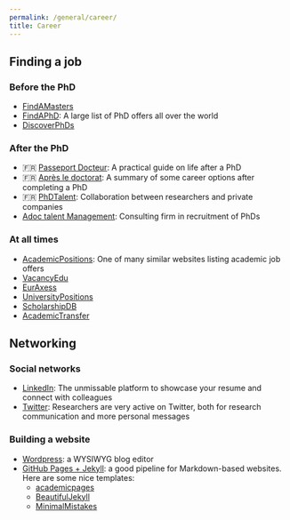 ```yaml
---
permalink: /general/career/
title: Career
---
```


## Finding a job

### Before the PhD

- [FindAMasters](https://www.findamasters.com/)
- [FindAPhD](https://www.findaphd.com/): A large list of PhD offers all over the world
- [DiscoverPhDs](https://www.discoverphds.com/)

### After the PhD

- 🇫🇷 [Passeport Docteur](https://andes.asso.fr/passeport-docteur/): A practical guide on life after a PhD
- 🇫🇷 [Après le doctorat](https://wwwobs.univ-bpclermont.fr/atmos/fr/enseignement/futur_etudiant/apres_these.php): A summary of some career options after completing a PhD
- 🇫🇷 [PhDTalent](https://www.phdtalent.fr/): Collaboration between researchers and private companies
- [Adoc talent Management](https://en.adoc-tm.com/): Consulting firm in recruitment of PhDs

### At all times

- [AcademicPositions](https://academicpositions.com/): One of many similar websites listing academic job offers
- [VacancyEdu](https://vacancyedu.com/)
- [EurAxess](https://euraxess.ec.europa.eu/)
- [UniversityPositions](https://universitypositions.eu/)
- [ScholarshipDB](https://scholarshipdb.net/)
- [AcademicTransfer](https://www.academictransfer.com/en/jobs/)

## Networking

### Social networks

- [LinkedIn](https://www.linkedin.com/): The unmissable platform to showcase your resume and connect with colleagues
- [Twitter](https://twitter.com/): Researchers are very active on Twitter, both for research communication and more personal messages

### Building a website

- [Wordpress](https://wordpress.com/): a WYSIWYG blog editor
- [GitHub Pages + Jekyll](https://pages.github.com/): a good pipeline for Markdown-based websites. Here are some nice templates:
  - [academicpages](https://academicpages.github.io/)
  - [BeautifulJekyll](https://beautifuljekyll.com/)
  - [MinimalMistakes](https://github.com/mmistakes/minimal-mistakes)
